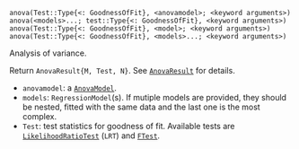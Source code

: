 ```
anova(Test::Type{<: GoodnessOfFit}, <anovamodel>; <keyword arguments>)
anova(<models>...; test::Type{<: GoodnessOfFit}, <keyword arguments>)
anova(Test::Type{<: GoodnessOfFit}, <model>; <keyword arguments>)
anova(Test::Type{<: GoodnessOfFit}, <models>...; <keyword arguments>)
```

Analysis of variance.

Return `AnovaResult{M, Test, N}`. See [`AnovaResult`](@ref) for details.

  * `anovamodel`: a [`AnovaModel`](@ref).
  * `models`: `RegressionModel`(s). If mutiple models are provided, they should be nested, fitted with the same data and the last one is the most complex.
  * `Test`: test statistics for goodness of fit. Available tests are [`LikelihoodRatioTest`](@ref) (`LRT`) and [`FTest`](@ref).
